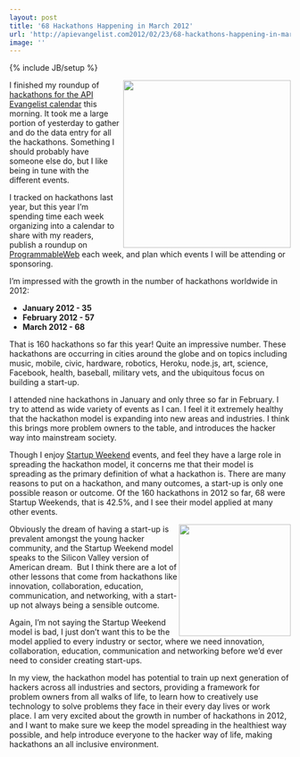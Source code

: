 ```yaml
---
layout: post
title: '68 Hackathons Happening in March 2012'
url: 'http://apievangelist.com2012/02/23/68-hackathons-happening-in-march-2012/'
image: ''
---
```

{% include JB/setup %}
<p>
     <img src="http://kinlane-productions.s3.amazonaws.com/api-evangelist/hackathons/Hackathon-Tag-Cloud-2.png"  width="300" align="right" />
</p>
<p>
     I finished my roundup of <a title="hackathons for the API Evangelist calendar" href="/events/index.php">hackathons for the API Evangelist calendar</a> this morning. It took me a large portion of yesterday to gather and do the data entry for all the hackathons. Something I should probably have someone else do, but I like being in tune with the different events.
</p>
<p>
     I tracked on hackathons last year, but this year I’m spending time each week organizing into a calendar to share with my readers, publish a roundup on <a title="ProgrammableWeb" href="http://www.programmableweb.com/">ProgrammableWeb</a> each week, and plan which events I will be attending or sponsoring.
</p>
<p>
     I’m impressed with the growth in the number of hackathons worldwide in 2012:
</p>
<ul >
     <li>
          <strong>January 2012 - 35</strong>
     </li>
     <li>
          <strong>February 2012 - 57</strong>
     </li>
     <li>
          <strong>March 2012 - 68</strong>
     </li>
</ul>
<p>
     That is 160 hackathons so far this year! Quite an impressive number. These hackathons are occurring in cities around the globe and on topics including music, mobile, civic, hardware, robotics, Heroku, node.js, art, science, Facebook, health, baseball, military vets, and the ubiquitous focus on building a start-up.
</p>
<p>
     I attended nine hackathons in January and only three so far in February. I try to attend as wide variety of events as I can. I feel it it extremely healthy that the hackathon model is expanding into new areas and industries. I think this brings more problem owners to the table, and introduces the hacker way into mainstream society.
</p>
<p>
     Though I enjoy <a title="Startup Weekend" href="http://startupweekend.org/">Startup Weekend</a> events, and feel they have a large role in spreading the hackathon model, it concerns me that their model is spreading as the primary definition of what a hackathon is. There are many reasons to put on a hackathon, and many outcomes, a start-up is only one possible reason or outcome. Of the 160 hackathons in 2012 so far, 68 were Startup Weekends, that is 42.5%, and I see their model applied at many other events.
</p>
<p>
     <a href="http://startupweekend.org/" target="_blank"><img src="http://kinlane-productions.s3.amazonaws.com/api-evangelist/startup-weekend/startup-weekend-logo.png"  width="200" align="right" /></a>
</p>
<p>
     Obviously the dream of having a start-up is prevalent amongst the young hacker community, and the Startup Weekend model speaks to the Silicon Valley version of American dream.  But I think there are a lot of other lessons that come from hackathons like innovation, collaboration, education, communication, and networking, with a start-up not always being a sensible outcome.
</p>
<p>
     Again, I’m not saying the Startup Weekend model is bad, I just don’t want this to be the model applied to every industry or sector, where we need innovation, collaboration, education, communication and networking before we’d ever need to consider creating start-ups.
</p>
<p>
     In my view, the hackathon model has potential to train up next generation of hackers across all industries and sectors, providing a framework for problem owners from all walks of life, to learn how to creatively use technology to solve problems they face in their every day lives or work place. I am very excited about the growth in number of hackathons in 2012, and I want to make sure we keep the model spreading in the healthiest way possible, and help introduce everyone to the hacker way of life, making hackathons an all inclusive environment.
</p>
